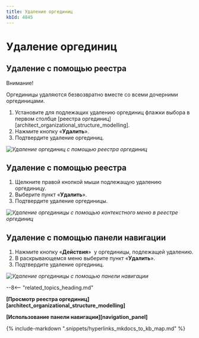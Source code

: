 ```yaml
---
title: Удаление оргединиц
kbId: 4845
---
```


# Удаление оргединиц

## Удаление с помощью реестра

Внимание!

Оргединицы удаляются безвозвратно вместе со всеми дочерними оргединицами.

1. Установите для подлежащих удалению оргединиц флажки выбора в первом столбце [реестра оргединиц][architect_organizational_structure_modelling].
2. Нажмите кнопку «**Удалить**».
3. Подтвердите удаление оргединиц.

_![Удаление оргединиц с помощью реестра оргединиц](https://kb.comindware.ru/assets/deleting_organizational_unit_using_registry.png)_

## Удаление с помощью реестра

1. Щелкните правой кнопкой мыши подлежащую удалению оргединицу.
2. Выберите пункт «**Удалить**».
3. Подтвердите удаление оргединицы.

_![Удаление оргединицы с помощью контекстного меню в реестре оргединиц](https://kb.comindware.ru/assets/deleting_organizational_unit_using_registry_context_menu.png)_

## Удаление с помощью панели навигации

1. Нажмите кнопку «**Действия**» *‌* у оргединицы, подлежащей удалению.
2. В раскрывающемся меню выберите пункт «**Удалить**».
3. Подтвердите удаление оргединиц.

_![Удаление оргединицы с помощью панели навигации](https://kb.comindware.ru/assets/deleting_organizational_unit_using_navigation.png)_

--8<-- "related_topics_heading.md"

**[Просмотр реестра оргединиц][architect_organizational_structure_modelling]**

**[Использование панели навигации][navigation_panel]**

{% include-markdown ".snippets/hyperlinks_mkdocs_to_kb_map.md" %}
